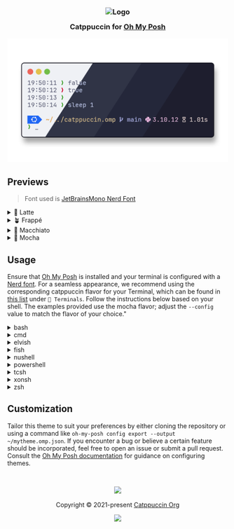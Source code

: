 <h3 align="center">
<img src="https://raw.githubusercontent.com/catppuccin/catppuccin/main/assets/logos/exports/1544x1544_circle.png" width="100" alt="Logo"/><br/>
<img src="https://raw.githubusercontent.com/catppuccin/catppuccin/main/assets/misc/transparent.png" height="30" width="0px"/>
 Catppuccin for <a href="https://ohmyposh.dev/">Oh My Posh</a>
<img src="https://raw.githubusercontent.com/catppuccin/catppuccin/main/assets/misc/transparent.png" height="30" width="0px"/>
</h3>

<p align="center">
<img src="assets/preview.png"/>
</p>

## Previews

> Font used is [JetBrainsMono Nerd Font](https://www.nerdfonts.com/)

<details>
<summary>🌻 Latte</summary>
<img src="assets/latte.png"/>
</details>
<details>
<summary>🪴 Frappé</summary>
<img src="assets/frappe.png"/>
</details>
<details>
<summary>🌺 Macchiato</summary>
<img src="assets/macchiato.png"/>
</details>
<details>
<summary>🌿 Mocha</summary>
<img src="assets/mocha.png"/>
</details>

## Usage

Ensure that [Oh My Posh](https://ohmyposh.dev/docs) is installed and your terminal is configured with a [Nerd font](https://www.nerdfonts.com/). For a seamless appearance, we recommend using the corresponding catppuccin flavor for your Terminal, which can be found in [this list](https://github.com/catppuccin/catppuccin#-ports-and-more) under `🌱 Terminals`. Follow the instructions below based on your shell. The examples provided use the mocha flavor; adjust the `--config` value to match the flavor of your choice."

<details>
<summary>bash</summary>

Adjust the Oh My Posh init line in `~/.bashrc` (could be `~/.profile` or `~/.bash_profile` depending on your environment) by adding the `--config` flag with the catppuccin flavor of your choice.

```shell
eval "$(oh-my-posh init bash --config 'https://raw.githubusercontent.com/maxstolly/catppuccin.omp/main/mocha.omp.json')"
```

Once altered, reload your profile for the changes to take effect:

```shell
exec bash
```

</details>
<details>
<summary>cmd</summary>

Adjust the Oh My Posh init line in `oh-my-posh.lua` by adding the `--config` flag with the catppuccin flavor of your choice.

```lua
load(io.popen('oh-my-posh init cmd --config "https://raw.githubusercontent.com/maxstolly/catppuccin.omp/main/mocha.omp.json"'):read("*a"))()
```

Once altered, restart cmd for the changes to take effect.

</details>
<details>
<summary>elvish</summary>

Adjust the Oh My Posh init line in `~/.elvish/rc.elv` by adding the `--config` flag with the catppuccin flavor of your choice.

```elvish
eval (oh-my-posh init elvish --config 'https://raw.githubusercontent.com/maxstolly/catppuccin.omp/main/mocha.omp.json')
```

Once added, reload your profile for the changes to take effect:

```elvish
exec elvish
```

</details>
<details>
<summary>fish</summary>

Adjust the Oh My Posh init line in `~/.config/fish/config.fish` by adding the `--config` flag with the catppuccin flavor of your choice.

```fish
oh-my-posh init fish --config 'https://raw.githubusercontent.com/maxstolly/catppuccin.omp/main/mocha.omp.json' | source
```

Once altered, reload your config for the changes to take effect:

```fish
. ~/.config/fish/config.fish
```

</details>
<details>
<summary>nushell</summary>

Adjust the Oh My Posh init line in Nushell env file (`$nu.env-path`) by adding the `--config` flag with the catppuccin flavor of your choice.

```nushell
oh-my-posh init nu --config 'https://raw.githubusercontent.com/maxstolly/catppuccin.omp/main/mocha.omp.json'
```

This saves the initialization script to `~/.oh-my-posh.nu`. Now, edit the Nushell config file (`$nu.config-path`) and add the following line at the bottom:

```nushell
source ~/.oh-my-posh.nu
```

If you want to save the initialization script elsewhere, you can change the first line to something like this:

```nushell
oh-my-posh init nu --config 'https://raw.githubusercontent.com/maxstolly/catppuccin.omp/main/mocha.omp.json' --print | save /mylocation/myscript.nu --force
```

And change the `source` line to:

```nushell
source /mylocation/myscript.nu
```

</details>
<details>
<summary>powershell</summary>

Adjust the Oh My Posh init line in your `$PROFILE` by adding the `--config` flag with the catppuccin flavor of your choice.

```powershell
oh-my-posh init pwsh --config 'https://raw.githubusercontent.com/maxstolly/catppuccin.omp/main/mocha.omp.json' | Invoke-Expression
```

Once altered, reload your profile for the changes to take effect:

```powershell
. $PROFILE
```

When the above command gives an error, make sure to create the profile first and add the `oh-my-posh init` above.

```powershell
New-Item -Path $PROFILE -Type File -Force
```

In this scenario, it can also be that PowerShell blocks running local scripts. To solve that, set PowerShell to only require remote scripts to be signed using `Set-ExecutionPolicy RemoteSigned`, or [sign the profile](https://learn.microsoft.com/en-us/powershell/module/microsoft.powershell.core/about/about_signing?view=powershell-7.3#methods-of-signing-scripts).

</details>
<details>
<summary>tcsh</summary>

Adjust the Oh My Posh init line in `~/.tcshrc` by adding the `--config` flag with the catppuccin flavor of your choice.

```tcsh
eval `oh-my-posh init tcsh --config 'https://raw.githubusercontent.com/maxstolly/catppuccin.omp/main/mocha.omp.json'`
```

Once added, reload your profile for the changes to take effect:

```tcsh
exec tcsh
```

</details>
<details>
<summary>xonsh</summary>

Adjust the Oh My Posh init line in `~/.xonshrc` by adding the `--config` flag with the catppuccin flavor of your choice.

```xonsh
execx($(oh-my-posh init xonsh --config 'https://raw.githubusercontent.com/maxstolly/catppuccin.omp/main/mocha.omp.json'))
```

Once added, reload your profile for the changes to take effect:

```xonsh
exec xonsh
```

</details>
<details>
<summary>zsh</summary>

Adjust the Oh My Posh init line in `~/.zshrc` by adding the `--config` flag with the catppuccin flavor of your choice.

```shell
eval "$(oh-my-posh init zsh --config 'https://raw.githubusercontent.com/maxstolly/catppuccin.omp/main/mocha.omp.json')"
```

Once added, reload your profile for the changes to take effect:

```shell
exec zsh
```

</details>

## Customization

Tailor this theme to suit your preferences by either cloning the repository or using a command like `oh-my-posh config export --output ~/mytheme.omp.json`. If you encounter a bug or believe a certain feature should be incorporated, feel free to open an issue or submit a pull request. Consult the [Oh My Posh documentation](https://ohmyposh.dev/docs/configuration/general) for guidance on configuring themes.

&nbsp;

<p align="center">
<img src="https://raw.githubusercontent.com/catppuccin/catppuccin/main/assets/footers/gray0_ctp_on_line.svg?sanitize=true" />
</p>

<p align="center">
Copyright &copy; 2021-present <a href="https://github.com/catppuccin" target="_blank">Catppuccin Org</a>
</p>

<p align="center">
<a href="https://github.com/catppuccin/catppuccin/blob/main/LICENSE"><img src="https://img.shields.io/static/v1.svg?style=for-the-badge&label=License&message=MIT&logoColor=d9e0ee&colorA=363a4f&colorB=b7bdf8"/></a>
</p>

